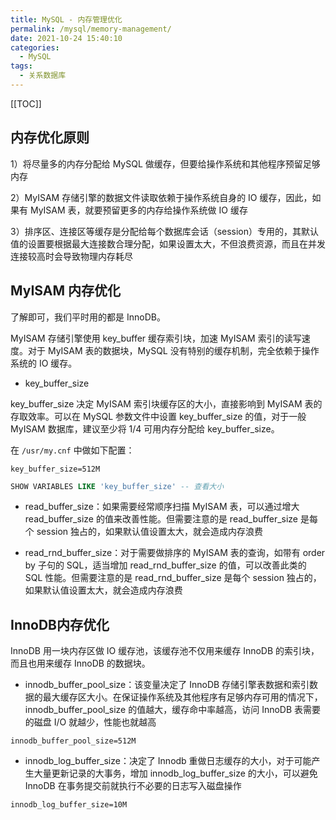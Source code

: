 ```yaml
---
title: MySQL - 内存管理优化
permalink: /mysql/memory-management/
date: 2021-10-24 15:40:10
categories: 
  - MySQL
tags: 
  - 关系数据库
---
```


[[TOC]]


## 内存优化原则

1）将尽量多的内存分配给 MySQL 做缓存，但要给操作系统和其他程序预留足够内存

2）MyISAM 存储引擎的数据文件读取依赖于操作系统自身的 IO 缓存，因此，如果有 MyISAM 表，就要预留更多的内存给操作系统做 IO 缓存

3）排序区、连接区等缓存是分配给每个数据库会话（session）专用的，其默认值的设置要根据最大连接数合理分配，如果设置太大，不但浪费资源，而且在并发连接较高时会导致物理内存耗尽



## MyISAM 内存优化

了解即可，我们平时用的都是 InnoDB。

MyISAM 存储引擎使用 key_buffer 缓存索引块，加速 MyISAM 索引的读写速度。对于 MyISAM 表的数据块，MySQL 没有特别的缓存机制，完全依赖于操作系统的 IO 缓存。

- key_buffer_size

key_buffer_size 决定 MyISAM 索引块缓存区的大小，直接影响到 MyISAM 表的存取效率。可以在 MySQL 参数文件中设置 key_buffer_size 的值，对于一般 MyISAM 数据库，建议至少将 1/4 可用内存分配给 key_buffer_size。

在 `/usr/my.cnf` 中做如下配置：

```properties
key_buffer_size=512M
```

```sql
SHOW VARIABLES LIKE 'key_buffer_size' -- 查看大小
```

- read_buffer_size：如果需要经常顺序扫描 MyISAM 表，可以通过增大 read_buffer_size 的值来改善性能。但需要注意的是 read_buffer_size 是每个 session 独占的，如果默认值设置太大，就会造成内存浪费

- read_rnd_buffer_size：对于需要做排序的 MyISAM 表的查询，如带有 order by 子句的 SQL，适当增加 read_rnd_buffer_size 的值，可以改善此类的 SQL 性能。但需要注意的是 read_rnd_buffer_size 是每个 session 独占的，如果默认值设置太大，就会造成内存浪费

## InnoDB内存优化

InnoDB 用一块内存区做 IO 缓存池，该缓存池不仅用来缓存 InnoDB 的索引块，而且也用来缓存 InnoDB 的数据块。

- innodb_buffer_pool_size：该变量决定了 InnoDB 存储引擎表数据和索引数据的最大缓存区大小。在保证操作系统及其他程序有足够内存可用的情况下，innodb_buffer_pool_size 的值越大，缓存命中率越高，访问 InnoDB 表需要的磁盘 I/O 就越少，性能也就越高

```properties
innodb_buffer_pool_size=512M
```

- innodb_log_buffer_size：决定了 Innodb 重做日志缓存的大小，对于可能产生大量更新记录的大事务，增加 innodb_log_buffer_size 的大小，可以避免 InnoDB 在事务提交前就执行不必要的日志写入磁盘操作

```properties
innodb_log_buffer_size=10M
```

